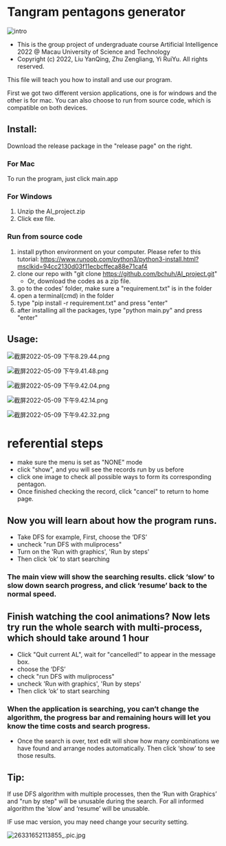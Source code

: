 # Tangram pentagons generator
![intro](Readme%2026a8368e4ba041768a5bbd16cd8735f3/meme.jpg)
+ This is the group project of undergraduate course Artificial Intelligence 2022 @ Macau University of Science and Technology 
+ Copyright (c) 2022, Liu YanQing, Zhu Zengliang, Yi RuiYu. All rights reserved. 

This file will teach you how to install and use our program.

First we got two different version applications, one is for windows and the other is for mac. You can also choose to run from source code, which is compatible on both devices.

## Install:
Download the release package in the "release page" on the right.
### For Mac

To run the program, just click main.app

### For Windows

1. Unzip the AI_project.zip
2. Click exe file.

### Run from source code
1. install python environment on your computer. Please refer to this tutorial: https://www.runoob.com/python3/python3-install.html?msclkid=94cc2130d03f11ecbcffeca88e71caf4
2. clone our repo with "git clone https://github.com/bchuh/AI_project.git"
   + Or, download the codes as a zip file.
3. go to the codes' folder, make sure a "requirement.txt" is in the folder
4. open a terminal(cmd) in the folder
5. type "pip install -r requirement.txt" and press "enter"
6. after installing all the packages, type "python main.py" and press "enter"

## Usage:


![截屏2022-05-09 下午8.29.44.png](Readme%2026a8368e4ba041768a5bbd16cd8735f3/%E6%88%AA%E5%B1%8F2022-05-09_%E4%B8%8B%E5%8D%888.29.44.png)

![截屏2022-05-09 下午9.41.48.png](Readme%2026a8368e4ba041768a5bbd16cd8735f3/%E6%88%AA%E5%B1%8F2022-05-09_%E4%B8%8B%E5%8D%889.41.48.png)

![截屏2022-05-09 下午9.42.04.png](Readme%2026a8368e4ba041768a5bbd16cd8735f3/%E6%88%AA%E5%B1%8F2022-05-09_%E4%B8%8B%E5%8D%889.42.04.png)

![截屏2022-05-09 下午9.42.14.png](Readme%2026a8368e4ba041768a5bbd16cd8735f3/%E6%88%AA%E5%B1%8F2022-05-09_%E4%B8%8B%E5%8D%889.42.14.png)

![截屏2022-05-09 下午9.42.32.png](Readme%2026a8368e4ba041768a5bbd16cd8735f3/%E6%88%AA%E5%B1%8F2022-05-09_%E4%B8%8B%E5%8D%889.42.32.jpg)

# referential steps
+ make sure the menu is set as "NONE" mode
+ click "show", and you will see the records run by us before
+ click one image to check all possible ways to form its corresponding pentagon.
+ Once finished checking the record, click "cancel" to return to home page.
## Now you will learn about how the program runs.
+ Take DFS for example, First, choose the ‘DFS’ 
+ uncheck "run DFS with muliprocess"
+ Turn on the 'Run with graphics', 'Run by steps'
+ Then click ‘ok’ to start searching 
### The main view will show the searching results. click ‘slow’ to slow down search progress, and click ‘resume’ back to the normal speed.<br>
## Finish watching the cool animations? Now lets try run the whole search with multi-process, which should take around 1 hour
+ Click "Quit current AL", wait for "cancelled!" to appear in the message box.
+ choose the ‘DFS’
+ check "run DFS with muliprocess"
+ uncheck 'Run with graphics', 'Run by steps'
+ Then click ‘ok’ to start searching 
### When the application is searching, you can’t change the algorithm, the progress bar and remaining hours will let you know the time costs and search progress.<br>
+ Once the search is over, text edit will show how many combinations we have found and arrange nodes automatically. Then click ‘show’ to see those results.
## Tip:
If use DFS algorithm with multiple processes, then the ‘Run with Graphics’ and "run by step"  will be unusable during the search.  For all informed algorithm the ‘slow’ and ‘resume’ will be unusable. <br>




IF use mac version, you may need change your security setting.

![26331652113855_.pic.jpg](Readme%2026a8368e4ba041768a5bbd16cd8735f3/26331652113855_.pic.jpg)